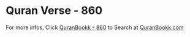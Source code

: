 # Quran Verse - 860 

For more infos, Click [QuranBookk - 860](https://www.quranbookk.com/quran/search?q=860) to Search at [QuranBookk.com](http://quranbookk.com/)